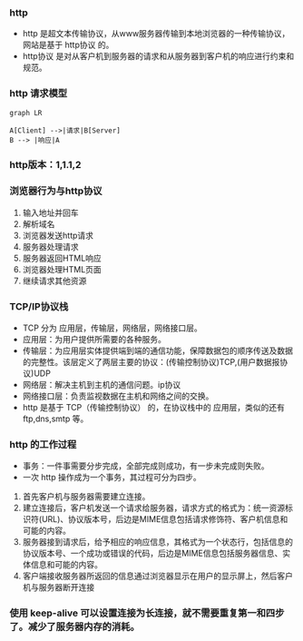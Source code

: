 ### http
- http 是超文本传输协议，从www服务器传输到本地浏览器的一种传输协议，网站是基于 http协议 的。
- http协议 是对从客户机到服务器的请求和从服务器到客户机的响应进行约束和规范。

### http 请求模型
```
graph LR

A[Client] -->|请求|B[Server]
B --> |响应|A
```

### http版本：1,1.1,2

### 浏览器行为与http协议
1. 输入地址并回车
2. 解析域名
3. 浏览器发送http请求
4. 服务器处理请求
5. 服务器返回HTML响应
6. 浏览器处理HTML页面
7. 继续请求其他资源

### TCP/IP协议栈
- TCP 分为 应用层，传输层，网络层，网络接口层。
- 应用层：为用户提供所需要的各种服务。
- 传输层：为应用层实体提供端到端的通信功能，保障数据包的顺序传送及数据的完整性。该层定义了两层主要的协议：(传输控制协议)TCP,(用户数据报协议)UDP
- 网络层：解决主机到主机的通信问题。ip协议
- 网络接口层：负责监视数据在主机和网络之间的交换。
- http 是基于 TCP（传输控制协议） 的，在协议栈中的 应用层，类似的还有 ftp,dns,smtp 等。

### http 的工作过程
- 事务：一件事需要分步完成，全部完成则成功，有一步未完成则失败。
- 一次 http 操作成为一个事务，其过程可分为四步。
1. 首先客户机与服务器需要建立连接。
2. 建⽴连接后，客户机发送⼀个请求给服务器，请求⽅式的格式为：统⼀资源标识符(URL)、协议版本号，后边是MIME信息包括请求修饰符、客户机信息和可能的内容。
3. 服务器接到请求后，给予相应的响应信息，其格式为⼀个状态⾏，包括信息的协议版本号、⼀个成功或错误的代码，后边是MIME信息包括服务器信息、实体信息和可能的内容。
4. 客户端接收服务器所返回的信息通过浏览器显⽰在⽤户的显⽰屏上，然后客户机与服务器断开连接
### 使用 keep-alive 可以设置连接为长连接，就不需要重复第一和四步了。减少了服务器内存的消耗。